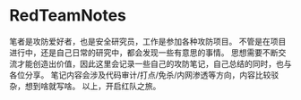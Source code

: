 # RedTeamNotes
笔者是攻防爱好者，也是安全研究员，工作是参加各种攻防项目。
不管是在项目进行中，还是自己日常的研究中，都会发现一些有意思的事情。
思想需要不断交流才能创造出价值，因此这里会记录一些自己的攻防笔记，自己总结的同时，也与各位分享。
笔记内容会涉及代码审计/打点/免杀/内网渗透等方向，内容比较驳杂，想到啥就写啥。
以上，开启红队之旅。
